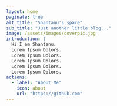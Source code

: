 ```yaml
---
layout: home
paginate: true
alt_title: "Shantanu's space"
sub_title: "Just another little blog..."
image: /assets/images/coverpic.jpg
introduction: |
  Hi I am Shantanu.
  Lorem Ipsum Dolors.
  Lorem Ipsum Dolors.
  Lorem Ipsum Dolors.
  Lorem Ipsum Dolors.
  Lorem Ipsum Dolors.
actions:
  - label: "About Me"
    icon: about
    url: "https://github.com"
---
```

